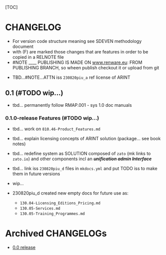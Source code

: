 

[TOC]


# CHANGELOG

- For version code structure meaning see SDEVEN methodology document
- with (F) are marked those changes that are features in order to be copied in a RELNOTE file
- #NOTE ____ PUBLISHING IS MADE ON www.renware.eu:
FROM PUBLISHING BRANCH, so wheen publish checkout it or upload from git

* TBD...#NOTE...ATTN  iss `230820piu_a` ref license of ARINT



## 0.1 (#TODO wip...)

* tbd... permanently follow RMAP.001 - sys 1.0 doc manuals




### 0.1.0-release Features (#TODO wip...)

* tbd... work on `810.46-Product_Features.md`
* tbd... explain licensing concepts of ARINT solution (package... see book notes)
* tbd... redefine system as SOLUTION composed of `zato` (mk links to `zato.io`) and other components incl an ***unification admin Interface***

* tbd... link iss `230820piu_d` files in `mkdocs.yml` and put TODO iss to make them in future versions

* wip...

* 230820piu_d created new empty docs for future use as:
    * `130.04-Licensing_Editions_Pricing.md`
    * `130.05-Services.md`
    * `130.05-Training_Programmes.md`















# Archived CHANGELOGs

* [0.0 release](version_history/CHANGELOG_v0.0.md)


